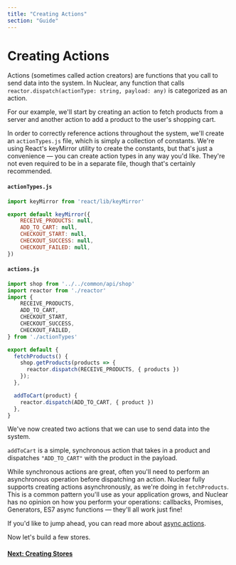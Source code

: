 ```yaml
---
title: "Creating Actions"
section: "Guide"
---
```


# Creating Actions

Actions (sometimes called action creators) are functions that you call to send data into the system. In Nuclear, any function that calls
`reactor.dispatch(actionType: string, payload: any)` is categorized as an action.

For our example, we'll start by creating an action to fetch products from a server and another action to add a product to the user's shopping cart.

In order to correctly reference actions throughout the system, we'll create an `actionTypes.js` file, which is simply a collection of constants.
We're using React's keyMirror utility to create the constants, but that's just a convenience — you can create action types in any way you'd like.
They're not even required to be in a separate file, though that's certainly recommended.

#### `actionTypes.js`

```javascript
import keyMirror from 'react/lib/keyMirror'

export default keyMirror({
    RECEIVE_PRODUCTS: null,
    ADD_TO_CART: null,
    CHECKOUT_START: null,
    CHECKOUT_SUCCESS: null,
    CHECKOUT_FAILED: null,
})
```

#### `actions.js`

```javascript
import shop from '../../common/api/shop'
import reactor from './reactor'
import {
    RECEIVE_PRODUCTS,
    ADD_TO_CART,
    CHECKOUT_START,
    CHECKOUT_SUCCESS,
    CHECKOUT_FAILED,
} from './actionTypes'

export default {
  fetchProducts() {
    shop.getProducts(products => {
      reactor.dispatch(RECEIVE_PRODUCTS, { products })
    });
  },

  addToCart(product) {
    reactor.dispatch(ADD_TO_CART, { product })
  },
}
```

We've now created two actions that we can use to send data into the system.

`addToCart` is a simple, synchronous action that takes in a product and dispatches `"ADD_TO_CART"` with the product in the payload.

While synchronous actions are great, often you'll need to perform an asynchronous operation before dispatching an action. Nuclear
fully supports creating actions asynchronously, as we're doing in `fetchProducts`.  This is a common pattern you'll use as your application grows,
and Nuclear has no opinion on how you perform your operations: callbacks, Promises, Generators, ES7 async functions — they'll all work just fine!

If you'd like to jump ahead, you can read more about [async actions](./04-async-actions-and-optimistic-updates.html).

Now let's build a few stores.

#### [Next: Creating Stores](./03-creating-stores.html)
